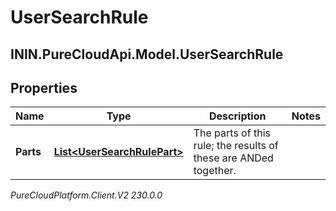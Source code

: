 # UserSearchRule

## ININ.PureCloudApi.Model.UserSearchRule

## Properties

|Name | Type | Description | Notes|
|------------ | ------------- | ------------- | -------------|
| **Parts** | [**List&lt;UserSearchRulePart&gt;**](UserSearchRulePart) | The parts of this rule; the results of these are ANDed together. | |



_PureCloudPlatform.Client.V2 230.0.0_
